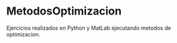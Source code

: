 # MetodosOptimizacion

Ejercicios realizados en Python y MatLab ejecutando metodos de optimizacion.
